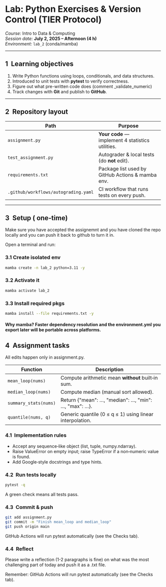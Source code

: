 # Lab: Python Exercises & Version Control (TIER Protocol)

*Course:* Intro to Data & Computing  
*Session date:* **July 2, 2025 – Afternoon (4 h)**  
*Environment:* `lab_2` (conda/mamba)

---

## 1  Learning objectives

1. Write Python functions using loops, conditionals, and data structures.
2. Introduced to unit tests with **pytest** to verify correctness.
3. Figure out what pre-written code does (comment _validate_numeric)
4. Track changes with **Git** and publish to **GitHub**. 

---

## 2  Repository layout

| Path | Purpose |
|------|---------|
| `assignment.py` | **Your code** — implement 4 statistics utilities. |
| `test_assignment.py` | Autograder & local tests (do **not** edit). |
| `requirements.txt` | Package list used by GitHub Actions & mamba env. |
| `.github/workflows/autograding.yaml` | CI workflow that runs tests on every push. |

---

## 3  Setup ( one‑time)

Make sure you have accepted the assignemnt and you have cloned the repo locally and you can push it back to github to turn it in. 

Open a terminal and run:

### 3.1 Create isolated env
```bash
mamba create -n lab_2 python=3.11 -y
```

### 3.2 Activate it
```bash
mamba activate lab_2
```
### 3.3 Install required pkgs
```bash
mamba install --file requirements.txt -y
```
#### Why mamba? Faster dependency resolution and the environment.yml you export later will be portable across platforms.


## 4  Assignment tasks

All edits happen only in assignment.py.

| Function | Description |
|------|---------|
| `mean_loop(nums)` | Compute arithmetic mean **without** built‑in sum. |
| `median_loop(nums)` | Compute median (manual sort allowed). |
| `summary_stats(nums)` | Return {"mean": …, "median": …, "min": …, "max": …}. |
| `quantile(nums, q)` | Generic quantile (0 ≤ q ≤ 1) using linear interpolation. |


### 4.1  Implementation rules

- Accept any sequence‑like object (list, tuple, numpy.ndarray).
- Raise ValueError on empty input; raise TypeError if a non‑numeric value is found.
- Add Google‑style docstrings and type hints.

### 4.2  Run tests locally

```bash
pytest -q
```
A green check means all tests pass.

###  4.3  Commit & push
```bash
git add assignment.py
git commit -m "Finish mean_loop and median_loop"
git push origin main
```
GitHub Actions will run pytest automatically (see the Checks tab).

###  4.4  Reflect

Please write a reflection (1-2 paragraphs is fine) on what was the most challenging part of today and push it as a .txt file. 

Remember: GitHub Actions will run pytest automatically (see the Checks tab).
